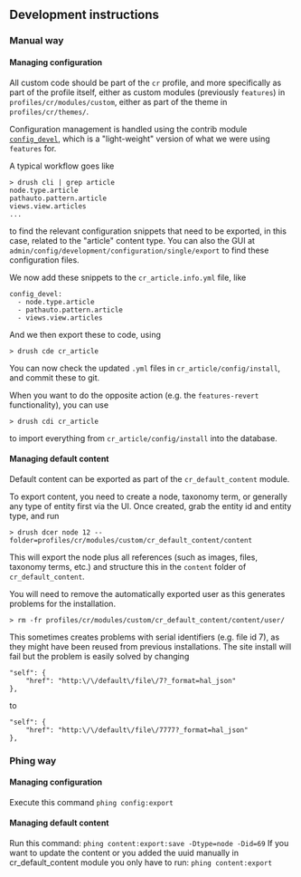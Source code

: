 ## Development instructions

### Manual way

#### Managing configuration

All custom code should be part of the `cr` profile, and more specifically as part of the profile itself, either as custom modules (previously `features`) in `profiles/cr/modules/custom`, either as part of the theme in `profiles/cr/themes/`.

Configuration management is handled using the contrib module [`config_devel`](http://drupal.org/project/config_devel), which is a "light-weight" version of what we were using `features` for.

A typical workflow goes like

	> drush cli | grep article
	node.type.article
	pathauto.pattern.article
	views.view.articles
	...

to find the relevant configuration snippets that need to be exported, in this case, related to the "article" content type. You can also the GUI at `admin/config/development/configuration/single/export` to find these configuration files.

We now add these snippets to the `cr_article.info.yml` file, like

	config_devel:
  	  - node.type.article
  	  - pathauto.pattern.article
  	  - views.view.articles

And we then export these to code, using

	> drush cde cr_article

You can now check the updated `.yml` files in `cr_article/config/install`, and commit these to git.

When you want to do the opposite action (e.g. the `features-revert` functionality), you can use

	> drush cdi cr_article

to import everything from `cr_article/config/install` into the database.

#### Managing default content

Default content can be exported as part of the `cr_default_content` module.

To export content, you need to create a node, taxonomy term, or generally any type of entity first via the UI. Once created, grab the entity id and entity type, and run

	> drush dcer node 12 --folder=profiles/cr/modules/custom/cr_default_content/content

This will export the node plus all references (such as images, files, taxonomy terms, etc.) and structure this in the `content` folder of `cr_default_content`.

You will need to remove the automatically exported user as this generates problems for the installation.

	> rm -fr profiles/cr/modules/custom/cr_default_content/content/user/

This sometimes creates problems with serial identifiers (e.g. file id 7), as they might have been reused from previous installations. The site install will fail but the problem is easily solved by changing

	"self": {
		"href": "http:\/\/default\/file\/7?_format=hal_json"
	},

to

	"self": {
		"href": "http:\/\/default\/file\/7777?_format=hal_json"
	},


### Phing way

#### Managing configuration

Execute this command `phing config:export`

#### Managing default content

Run this command: `phing content:export:save -Dtype=node -Did=69`
If you want to update the content or you added the uuid manually in  cr_default_content module you only have to run: `phing content:export`
